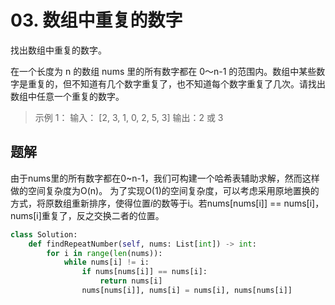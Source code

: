 # 03. 数组中重复的数字 
找出数组中重复的数字。

在一个长度为 n 的数组 nums 里的所有数字都在 0～n-1 的范围内。数组中某些数字是重复的，但不知道有几个数字重复了，也不知道每个数字重复了几次。请找出数组中任意一个重复的数字。

> 示例 1：
> 输入：
> [2, 3, 1, 0, 2, 5, 3]
> 输出：2 或 3 

## 题解
由于nums里的所有数字都在0~n-1，我们可构建一个哈希表辅助求解，然而这样做的空间复杂度为O(n)。
为了实现O(1)的空间复杂度，可以考虑采用原地置换的方式，将原数组重新排序，使得位置$i$的数等于i。若nums[nums[i]] == nums[i]，nums[i]重复了，反之交换二者的位置。


```python
class Solution:
    def findRepeatNumber(self, nums: List[int]) -> int:
        for i in range(len(nums)):
            while nums[i] != i:
                if nums[nums[i]] == nums[i]:
                    return nums[i]
                nums[nums[i]], nums[i] = nums[i], nums[nums[i]]
```